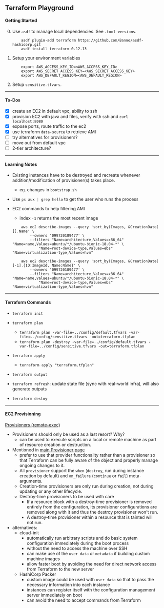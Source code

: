 ## Terraform Playground

#### Getting Started
0. Use `asdf` to manage local dependencies. See `.tool-versions`.

    ```shell script
        asdf plugin-add terraform https://github.com/Banno/asdf-hashicorp.git
        asdf install terraform 0.12.13
    ```

0. Setup your environment variables

    ```shell script
        export AWS_ACCESS_KEY_ID=<AWS_ACCESS_KEY_ID>
        export AWS_SECRET_ACCESS_KEY=<AWS_SECRET_ACCESS_KEY>
        export AWS_DEFAULT_REGION=<AWS_DEFAULT_REGION>
    ```
0. Setup `sensitive.tfvars`.
---
#### To-Dos

- [X] create an EC2 in default vpc, ability to ssh
- [X] provision EC2 with java and files, verify with ssh and `curl localhost:8080`
- [X] expose ports, route traffic to the ec2
- [X] use terraform `data-source` to retrieve AMI
- [ ] try alternatives for provisioners?
- [ ] move out from default vpc
- [ ] 2-tier architecture?

---
#### Learning Notes
- Existing instances have to be destroyed and recreate whenever addition/modification of provisioner(s) takes place.
    - eg. changes in `bootstrap.sh`

- Use `ps aux | grep hello` to get the user who runs the process

- EC2 commands to help filtering AMI
    - index `-1` returns the most recent image

    ```shell script
        aws ec2 describe-images --query 'sort_by(Images, &CreationDate)[].Name' \
            --owners '099720109477' \
            --filters "Name=architecture,Values=x86_64" "Name=name,Values=ubuntu/*/ubuntu-bionic-18.04-*" \
                "Name=root-device-type,Values=ebs" "Name=virtualization-type,Values=hvm"
  
        aws ec2 describe-images --query 'sort_by(Images, &CreationDate)[-1].{ID:ImageId, Name:Name}' \
            --owners '099720109477' \
            --filters "Name=architecture,Values=x86_64" "Name=name,Values=ubuntu/*/ubuntu-bionic-18.04-*" \
                "Name=root-device-type,Values=ebs" "Name=virtualization-type,Values=hvm"
    ```

---
#### Terraform Commands
- `terraform init`

- `terraform plan`
    - `terraform plan -var-file=../config/default.tfvars -var-file=../config/sensitive.tfvars -out=terraform.tfplan`
    - `terraform plan -destroy -var-file=../config/default.tfvars -var-file=../config/sensitive.tfvars -out=terraform.tfplan`

- `terraform apply`
    - `terraform apply "terraform.tfplan"`

- `terraform output`

- `terraform refresh`: update state file (sync with real-world infra), will also generate outputs

- `terraform destoy`
---
#### EC2 Provisioning
[Provisioners (remote-exec)](https://www.terraform.io/docs/provisioners/remote-exec.html#script-arguments)
- Provisioners should only be used as a last resort? Why?
    - can be used to execute scripts on a local or remote machine as part of resource creation or destruction.
- Mentioned in [main Provisioner page](https://www.terraform.io/docs/provisioners/)
    - prefer to use that provider functionality rather than a provisioner so that Terraform can be fully aware of the object and properly manage ongoing changes to it.
    - All `provisioner` support the `when` (`destroy`, run during instance creation by default) and `on_failure` (`continue` or `fail`) meta-arguments.
    - Creation-time provisioners are only run during creation, not during updating or any other lifecycle.
    - Destroy-time provisioners to be used with care
        - If a resource block with a destroy-time provisioner is removed entirely from the configuration, its provisioner configurations are removed along with it and thus the destroy provisioner won't run.
        - A destroy-time provisioner within a resource that is tainted will not run.
- alternatives:
    - cloud-init
        - automatically run arbitrary scripts and do basic system configuration immediately during the boot process
        - without the need to access the machine over SSH
        - can make use of the `user data` or `metadata` if building custom machine images
        - allow faster boot by avoiding the need for direct network access from Terraform to the new server
    - HashiCorp Packer
        - custom image could be used with `user data` so that to pass the necessary information into each instance
        - instances can register itself with the configuration management server immediately on boot
        - can avoid the need to accept commands from Terraform
